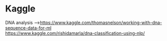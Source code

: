 # Kaggle

DNA analysis -->https://www.kaggle.com/thomasnelson/working-with-dna-sequence-data-for-ml <br/>
https://www.kaggle.com/rishidamarla/dna-classification-using-nlp/
